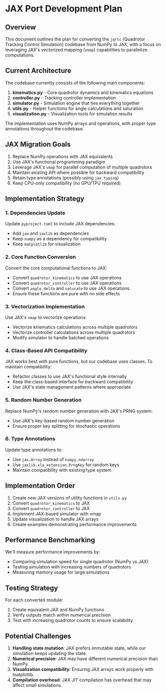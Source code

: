 # JAX Port Development Plan

## Overview

This document outlines the plan for converting the `jqrtc` (Quadrotor Tracking Control Simulation) codebase from NumPy to JAX, with a focus on leveraging JAX's vectorized mapping (`vmap`) capabilities to parallelize computations.

## Current Architecture

The codebase currently consists of the following main components:

1. **kinematics.py** - Core quadrotor dynamics and kinematics equations
2. **controller.py** - Tracking controller implementation
3. **simulator.py** - Simulation engine that ties everything together
4. **utils.py** - Helper functions for angle calculations and saturation
5. **visualization.py** - Visualization tools for simulation results

The implementation uses NumPy arrays and operations, with proper type annotations throughout the codebase.

## JAX Migration Goals

1. Replace NumPy operations with JAX equivalents
2. Use JAX's functional programming paradigm
3. Leverage JAX's `vmap` for parallel computation of multiple quadrotors
4. Maintain existing API where possible for backward compatibility
5. Retain type annotations (possibly using `jax.typing`)
6. Keep CPU-only compatibility (no GPU/TPU required)

## Implementation Strategy

### 1. Dependencies Update

Update `pyproject.toml` to include JAX dependencies:
- Add `jax` and `jaxlib` as dependencies
- Keep `numpy` as a dependency for compatibility
- Keep `matplotlib` for visualization

### 2. Core Function Conversion

Convert the core computational functions to JAX:
- Convert `quadrotor_kinematics` to use JAX operations
- Convert `quadrotor_controller` to use JAX operations
- Convert `angle_delta` and `saturate` to use JAX operations
- Ensure these functions are pure with no side effects

### 3. Vectorization Implementation

Use JAX's `vmap` to vectorize operations:
- Vectorize kinematics calculations across multiple quadrotors
- Vectorize controller calculations across multiple quadrotors
- Modify simulator to handle batched operations

### 4. Class-Based API Compatibility

JAX works best with pure functions, but our codebase uses classes. To maintain compatibility:
- Refactor classes to use JAX's functional style internally
- Keep the class-based interface for backward compatibility
- Use JAX's state management patterns where appropriate

### 5. Random Number Generation

Replace NumPy's random number generation with JAX's PRNG system:
- Use JAX's key-based random number generation
- Ensure proper key splitting for stochastic operations

### 6. Type Annotations

Update type annotations to:
- Use `jax.Array` instead of `numpy.ndarray`
- Use `jaxlib.xla_extension.PrngKey` for random keys
- Maintain compatibility with existing type system

## Implementation Order

1. Create new JAX versions of utility functions in `utils.py`
2. Convert `quadrotor_kinematics` to JAX
3. Convert `quadrotor_controller` to JAX 
4. Implement JAX-based simulator with vmap
5. Update visualization to handle JAX arrays
6. Create examples demonstrating performance improvements

## Performance Benchmarking

We'll measure performance improvements by:
- Comparing simulation speed for single quadrotor (NumPy vs JAX)
- Testing simulation with increasing numbers of quadrotors
- Measuring memory usage for large simulations

## Testing Strategy

For each converted module:
1. Create equivalent JAX and NumPy functions
2. Verify outputs match within numerical precision
3. Test with increasing quadrotor counts to ensure scalability

## Potential Challenges

1. **Handling state mutation**: JAX prefers immutable state, while our simulation keeps updating the state.
2. **Numerical precision**: JAX may have different numerical precision than NumPy.
3. **Visualization compatibility**: Ensuring JAX arrays work properly with matplotlib.
4. **Compilation overhead**: JAX JIT compilation has overhead that may affect small simulations.

